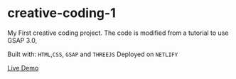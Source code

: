 ﻿# creative-coding-1

My First creative coding project. 
The code is modified from a tutorial to use GSAP 3.0,

Built with: `HTML`,`CSS`, `GSAP` and `THREEJS`
Deployed on `NETLIFY`

[Live Demo](https://incomparable-dango-b8181e.netlify.app/)
